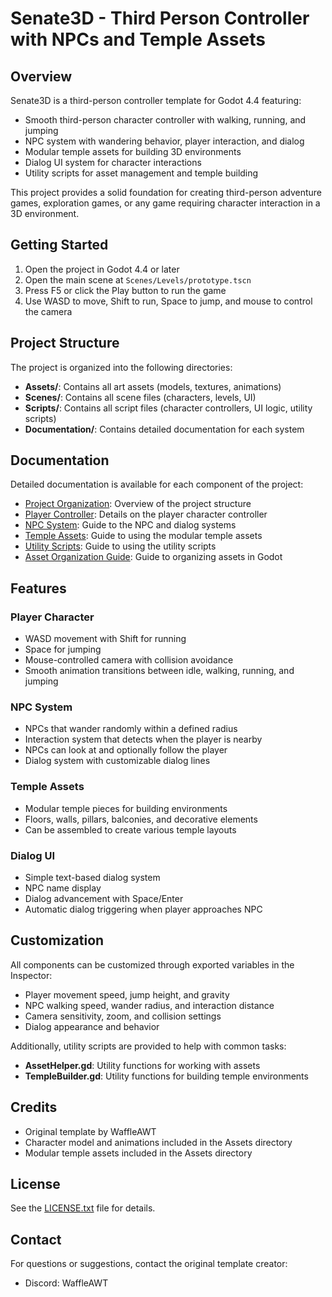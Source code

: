 # Senate3D - Third Person Controller with NPCs and Temple Assets

## Overview

Senate3D is a third-person controller template for Godot 4.4 featuring:

- Smooth third-person character controller with walking, running, and jumping
- NPC system with wandering behavior, player interaction, and dialog
- Modular temple assets for building 3D environments
- Dialog UI system for character interactions
- Utility scripts for asset management and temple building

This project provides a solid foundation for creating third-person adventure games, exploration games, or any game requiring character interaction in a 3D environment.

## Getting Started

1. Open the project in Godot 4.4 or later
2. Open the main scene at `Scenes/Levels/prototype.tscn`
3. Press F5 or click the Play button to run the game
4. Use WASD to move, Shift to run, Space to jump, and mouse to control the camera

## Project Structure

The project is organized into the following directories:

- **Assets/**: Contains all art assets (models, textures, animations)
- **Scenes/**: Contains all scene files (characters, levels, UI)
- **Scripts/**: Contains all script files (character controllers, UI logic, utility scripts)
- **Documentation/**: Contains detailed documentation for each system

## Documentation

Detailed documentation is available for each component of the project:

- [Project Organization](Documentation/ProjectOrganization.md): Overview of the project structure
- [Player Controller](Documentation/PlayerController.md): Details on the player character controller
- [NPC System](Documentation/NPCSystem.md): Guide to the NPC and dialog systems
- [Temple Assets](Documentation/TempleAssets.md): Guide to using the modular temple assets
- [Utility Scripts](Documentation/UtilityScripts.md): Guide to using the utility scripts
- [Asset Organization Guide](Documentation/AssetOrganizationGuide.md): Guide to organizing assets in Godot

## Features

### Player Character

- WASD movement with Shift for running
- Space for jumping
- Mouse-controlled camera with collision avoidance
- Smooth animation transitions between idle, walking, running, and jumping

### NPC System

- NPCs that wander randomly within a defined radius
- Interaction system that detects when the player is nearby
- NPCs can look at and optionally follow the player
- Dialog system with customizable dialog lines

### Temple Assets

- Modular temple pieces for building environments
- Floors, walls, pillars, balconies, and decorative elements
- Can be assembled to create various temple layouts

### Dialog UI

- Simple text-based dialog system
- NPC name display
- Dialog advancement with Space/Enter
- Automatic dialog triggering when player approaches NPC

## Customization

All components can be customized through exported variables in the Inspector:

- Player movement speed, jump height, and gravity
- NPC walking speed, wander radius, and interaction distance
- Camera sensitivity, zoom, and collision settings
- Dialog appearance and behavior

Additionally, utility scripts are provided to help with common tasks:

- **AssetHelper.gd**: Utility functions for working with assets
- **TempleBuilder.gd**: Utility functions for building temple environments

## Credits

- Original template by WaffleAWT
- Character model and animations included in the Assets directory
- Modular temple assets included in the Assets directory

## License

See the [LICENSE.txt](LICENSE.txt) file for details.

## Contact

For questions or suggestions, contact the original template creator:
- Discord: WaffleAWT